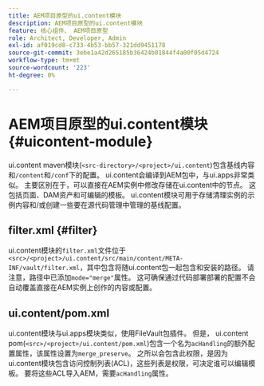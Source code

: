 ```yaml
---
title: AEM项目原型的ui.content模块
description: AEM项目原型的ui.content模块
feature: 核心组件、 AEM项目原型
role: Architect, Developer, Admin
exl-id: af019cd8-c733-4b53-bb57-321dd9451178
source-git-commit: 3ebe1a42d265185b36424b01844f4a00f05d4724
workflow-type: tm+mt
source-wordcount: '223'
ht-degree: 0%

---
```


# AEM项目原型的ui.content模块 {#uicontent-module}

ui.content maven模块(`<src-directory>/<project>/ui.content`)包含基线内容和`/content`和`/conf`下的配置。 ui.content会编译到AEM包中，与ui.apps非常类似。 主要区别在于，可以直接在AEM实例中修改存储在ui.content中的节点。 这包括页面、DAM资产和可编辑的模板。 ui.content模块可用于存储清理实例的示例内容和/或创建一些要在源代码管理中管理的基线配置。

## filter.xml {#filter}

ui.content模块的`filter.xml`文件位于`<src>/<project>/ui.content/src/main/content/META-INF/vault/filter.xml`，其中包含将随ui.content包一起包含和安装的路径。 请注意，路径中已添加`mode="merge"`属性。 这可确保通过代码部署部署的配置不会自动覆盖直接在AEM实例上创作的内容或配置。

## ui.content/pom.xml

ui.content模块与ui.apps模块类似，使用FileVault包插件。 但是， ui.content pom(`<src>/<project>/ui.content/pom.xml`)包含一个名为`acHandling`的额外配置属性，该属性设置为`merge_preserve`。 之所以会包含此权限，是因为ui.content模块包含访问控制列表(ACL)，这些列表是权限，可决定谁可以编辑模板。 要将这些ACL导入AEM，需要`acHandling`属性。
